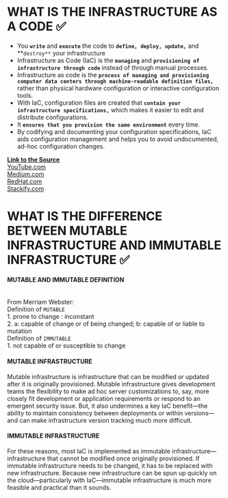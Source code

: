 # WHAT IS THE INFRASTRUCTURE AS A CODE ✅
 * You **`write`** and **`execute`** the code to **`define, deploy, update,`** and **`destroy**` your infrastructure
 * Infrastructure as Code (IaC) is the **`managing`** and **`provisioning of infrastructure through code`** instead of through manual processes.
 *  Infrastructure as code is the **`process of managing and provisioning computer data centers through machine-readable definition files,`** rather than physical hardware configuration or interactive configuration tools.
 * With IaC, configuration files are created that **`contain your infrastructure specifications,`** which makes it easier to edit and distribute configurations.
 * It **`ensures that you provision the same environment`** every time.
 * By codifying and documenting your configuration specifications, IaC aids configuration management and helps you to avoid undocumented, ad-hoc configuration changes.
 
 **<ins>Link to the Source</ins>**
<br>[YouTube.com](https://www.youtube.com/watch?v=POPP2WTJ8es&ab_channel=TechWorldwithNana)
<br>[Medium.com](https://medium.com/bb-tutorials-and-thoughts/250-practice-questions-for-terraform-associate-certification-7a3ccebe6a1a)
<br>[RedHat.com](https://www.redhat.com/en/topics/automation/)
<br>[Stackify.com](https://stackify.com/what-is-infrastructure-as-code-how-it-works-best-practices-tutorials/)


# WHAT IS THE DIFFERENCE BETWEEN MUTABLE INFRASTRUCTURE AND IMMUTABLE INFRASTRUCTURE ✅

#### MUTABLE AND IMMUTABLE DEFINITION

<br> From Merriam Webster:
<br> Definition of `MUTABLE`
<br> 1. prone to change : inconstant
<br> 2. a: capable of change or of being changed; b: capable of or liable to mutation
<br> Definition of `IMMUTABLE`
<br> 1. not capable of or susceptible to change

#### MUTABLE INFRASTRUCTURE 
Mutable infrastructure is infrastructure that can be modified or updated after it is originally provisioned. Mutable infrastructure gives development teams the flexibility to make ad hoc server customizations to, say, more closely fit development or application requirements or respond to an emergent security issue. But, it also undermines a key IaC benefit—the ability to maintain consistency between deployments or within versions—and can make infrastructure version tracking much more difficult.

#### IMMUTABLE INFRASTRUCTURE
For these reasons, most IaC is implemented as immutable infrastructure—infrastructure that cannot be modified once originally provisioned. If immutable infrastructure needs to be changed, it has to be replaced with new infrastructure. Because new infrastructure can be spun up quickly on the cloud—particularly with IaC—immutable infrastructure is much more feasible and practical than it sounds.